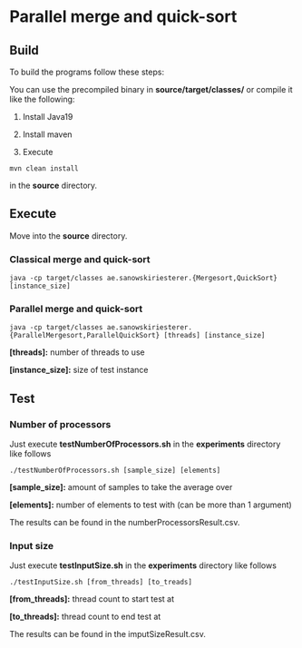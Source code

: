 # Parallel merge and quick-sort

## Build

To build the programs follow these steps:

You can use the precompiled binary in **source/target/classes/** or compile it like the following:

1. Install Java19

2. Install maven

2. Execute 
```
mvn clean install
```

in the **source** directory.


## Execute

Move into the **source** directory.

### Classical merge and quick-sort

    java -cp target/classes ae.sanowskiriesterer.{Mergesort,QuickSort} [instance_size]

### Parallel merge and quick-sort

    java -cp target/classes ae.sanowskiriesterer.{ParallelMergesort,ParallelQuickSort} [threads] [instance_size]

**[threads]:** number of threads to use

**[instance_size]:** size of test instance

## Test

### Number of processors

Just execute **testNumberOfProcessors.sh** in the **experiments** directory like follows

    ./testNumberOfProcessors.sh [sample_size] [elements]

**[sample_size]:** amount of samples to take the average over

**[elements]:** number of elements to test with (can be more than 1 argument)

The results can be found in the numberProcessorsResult.csv.

### Input size

Just execute **testInputSize.sh** in the **experiments** directory like follows

    ./testInputSize.sh [from_threads] [to_treads]

**[from_threads]:** thread count to start test at

**[to_threads]:** thread count to end test at

The results can be found in the imputSizeResult.csv.
